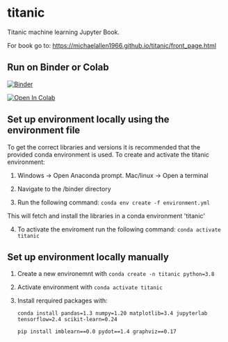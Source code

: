 # titanic
Titanic machine learning Jupyter Book.

For book go to: 
https://michaelallen1966.github.io/titanic/front_page.html

## Run on Binder or Colab

[![Binder](https://mybinder.org/badge_logo.svg)](https://mybinder.org/v2/gh/MichaelAllen1966/titanic/main)

[![Open In Colab](https://colab.research.google.com/assets/colab-badge.svg)](https://colab.research.google.com/github/MichaelAllen1966/titanic/)


## Set up environment locally using the environment file

To get the correct libraries and versions it is recommended that the provided conda environment is used. To create and activate the titanic environment:


1. Windows -> Open Anaconda prompt. Mac/linux -> Open a terminal

2. Navigate to the /binder directory

3. Run the following command: `conda env create -f environment.yml`

This will fetch and install the libraries in a conda environment 'titanic'

4. To activate the enviroment run the following command:
    `conda activate titanic`
    
## Set up environment locally manually

1. Create a new environemnt with `conda create -n titanic python=3.8`

2. Activate environment with `conda activate titanic`

3. Install rerquired packages with:

    `conda install pandas=1.3 numpy=1.20 matplotlib=3.4 jupyterlab tensorflow=2.4 scikit-learn=0.24`

    `pip install imblearn==0.0 pydot==1.4 graphviz==0.17`
